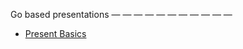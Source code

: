 
Go based presentations
 — — — — — — — — — — — 
* [Present Basics](https://talks.godoc.org/github.com/acharyab15/goslideexample/sample.slide)
